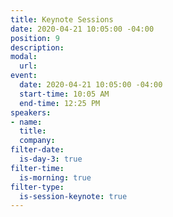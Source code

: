 ```yaml
---
title: Keynote Sessions
date: 2020-04-21 10:05:00 -04:00
position: 9
description: 
modal:
  url: 
event:
  date: 2020-04-21 10:05:00 -04:00
  start-time: 10:05 AM
  end-time: 12:25 PM
speakers:
- name: 
  title: 
  company: 
filter-date:
  is-day-3: true
filter-time:
  is-morning: true
filter-type:
  is-session-keynote: true
---
```


